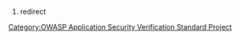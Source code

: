 1.  redirect

[Category:OWASP Application Security Verification Standard
Project](Category:OWASP_Application_Security_Verification_Standard_Project "wikilink")